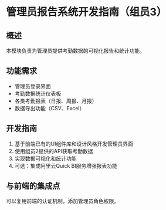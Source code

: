 # 管理员报告系统开发指南（组员3）

## 概述
本模块负责为管理员提供考勤数据的可视化报告和统计功能。

## 功能需求
- 管理员登录界面
- 考勤数据统计仪表板
- 各类考勤报表（日报、周报、月报）
- 数据导出功能（CSV、Excel）

## 开发指南
1. 基于前端已有的UI组件库和设计风格开发管理员界面
2. 使用组员2提供的API获取考勤数据
3. 实现数据可视化和统计功能
4. 可选：集成阿里云Quick BI服务增强报表功能

## 与前端的集成点
可以复用前端的认证机制，添加管理员角色权限。



